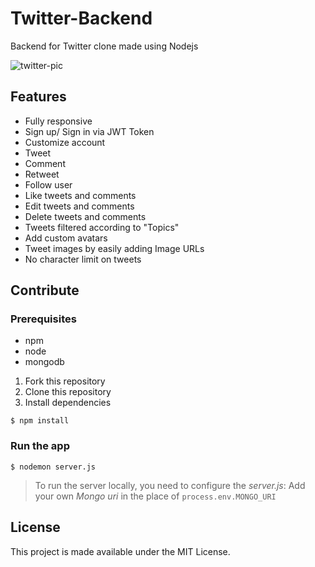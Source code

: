 # Twitter-Backend

Backend for Twitter clone made using Nodejs

![twitter-pic](twitter-pic.png)

## Features

- Fully responsive
- Sign up/ Sign in via JWT Token
- Customize account
- Tweet
- Comment
- Retweet
- Follow user
- Like tweets and comments
- Edit tweets and comments
- Delete tweets and comments
- Tweets filtered according to "Topics"
- Add custom avatars
- Tweet images by easily adding Image URLs
- No character limit on tweets

## Contribute

### Prerequisites

- npm
- node
- mongodb

1. Fork this repository
2. Clone this repository
3. Install dependencies

```
$ npm install
```

### Run the app

```
$ nodemon server.js
```

> To run the server locally, you need to configure the _server.js_: Add your own _Mongo uri_ in the place of `process.env.MONGO_URI`

## License

This project is made available under the MIT License.
